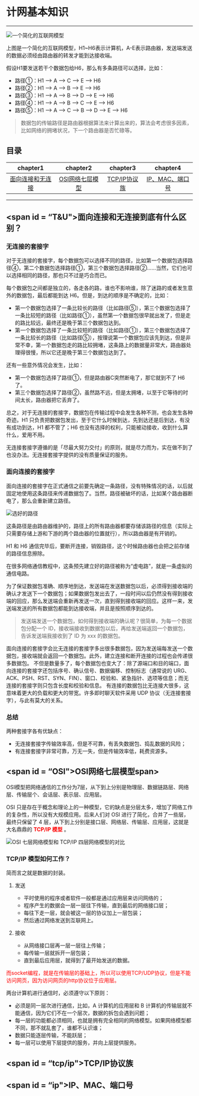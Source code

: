 # 计网基本知识

---

![一个简化的互联网模型](assets/1-1Z1251140543K.gif)

上图是一个简化的互联网模型，H1~H6表示计算机，A-E表示路由器，发送端发送的数据必须经由路由器的转发才能到达接收端。

假设H1要发送若干个数据包给H6，那么有多条路径可以选择，比如：

-  路径①：H1 --> A --> C --> E --> H6
-  路径②：H1 --> A --> B --> E --> H6
-  路径③：H1 --> A --> B --> D --> E --> H6
-  路径④：H1 --> A --> B --> C --> E --> H6
-  路径⑤：H1 --> A --> C --> B --> D --> E --> H6

> 数据包的传输路径是路由器根据算法来计算出来的，算法会考虑很多因素，比如网络的拥堵状况，下一个路由器是否忙碌等。

## 目录

|           chapter1            |        chapter2         |        chapter3         |  chapter4   |
| :---------------------------: | :---------------------: | :---------------------: | :---------: |
|[面向连接和无连接](#T&U)|[OSI网络七层模型](#OSI)|[TCP/IP协议族](#tcp/ip)|[IP、MAC、端口号](#ip)|

---

## <span id = “T&U">面向连接和无连接到底有什么区别？</span>

### 无连接的套接字

对于无连接的套接字，每个数据包可以选择不同的路径，比如第一个数据包选择路径④，第二个数据包选择路径①，第三个数据包选择路径②……当然，它们也可以选择相同的路径，那也只不过是巧合而已。

每个数据包之间都是独立的，各走各的路，谁也不影响谁，除了迷路的或者发生意外的数据包，最后都能到达 H6。但是，到达的顺序是不确定的，比如： 

-  第一个数据包选择了一条比较长的路径（比如路径⑤），第三个数据包选择了一条比较短的路径（比如路径①），虽然第一个数据包很早就出发了，但是走的路比较远，最终还是晚于第三个数据包达到。
-  第一个数据包选择了一条比较短的路径（比如路径①），第三个数据包选择了一条比较长的路径（比如路径⑤），按理说第一个数据包应该先到达，但是非常不幸，第一个数据包走的路比较拥堵，这条路上的数据量非常大，路由器处理得很慢，所以它还是晚于第三个数据包达到了。

还有一些意外情况会发生，比如： 

-  第一个数据包选择了路径①，但是路由器C突然断电了，那它就到不了 H6 了。
-  第三个数据包选择了路径②，虽然路不远，但是太拥堵，以至于它等待的时间太长，路由器把它丢弃了。

 总之，对于无连接的套接字，数据包在传输过程中会发生各种不测，也会发生各种奇迹。H1 只负责把数据包发出，至于它什么时候到达，先到达还是后到达，有没有成功到达，H1 都不管了；H6 也没有选择的权利，只能被动接收，收到什么算什么，爱用不用。

 无连接套接字遵循的是「尽最大努力交付」的原则，就是尽力而为，实在做不到了也没办法。无连接套接字提供的没有质量保证的服务。 

### 面向连接的套接字

面向连接的套接字在正式通信之前要先确定一条路径，没有特殊情况的话，以后就固定地使用这条路径来传递数据包了。当然，路径被破坏的话，比如某个路由器断电了，那么会重新建立路径。

![选好的路径](assets/1-1Z1251F50LS.gif)

这条路径是由路由器维护的，路径上的所有路由器都要存储该路径的信息（实际上只需要存储上游和下游的两个路由器的位置就行），所以路由器是有开销的。

 H1 和 H6 通信完毕后，要断开连接，销毁路径，这个时候路由器也会把之前存储的路径信息擦除。

 在很多网络通信教程中，这条预先建立好的路径被称为“虚电路”，就是一条虚拟的通信电路。

 为了保证数据包准确、顺序地到达，发送端在发送数据包以后，必须得到接收端的确认才发送下一个数据包；如果数据包发出去了，一段时间以后仍然没有得到接收端的回应，那么发送端会重新再发送一次，直到得到接收端的回应。这样一来，发送端发送的所有数据包都能到达接收端，并且是按照顺序到达的。 

> 发送端发送一个数据包，如何得到接收端的确认呢？很简单，为每一个数据包分配一个 ID，接收端接收到数据包以后，再给发送端返回一个数据包，告诉发送端我接收到了 ID 为 xxx 的数据包。

面向连接的套接字会比无连接的套接字多出很多数据包，因为发送端每发送一个数据包，接收端就会返回一个数据包。此外，建立连接和断开连接的过程也会传递很多数据包。
不但是数量多了，每个数据包也变大了：除了源端口和目的端口，面向连接的套接字还包括序号、确认信号、数据偏移、控制标志（通常说的 URG、ACK、PSH、RST、SYN、FIN）、窗口、校验和、紧急指针、选项等信息；而无连接的套接字则只包含长度和校验和信息。
有连接的数据包比无连接大很多，这意味着更大的负载和更大的带宽。许多即时聊天软件采用 UDP 协议（无连接套接字），与此有莫大的关系。

### 总结

两种套接字各有优缺点： 

-  无连接套接字传输效率高，但是不可靠，有丢失数据包、捣乱数据的风险；
-  有连接套接字非常可靠，万无一失，但是传输效率低，耗费资源多。

## <span id = “OSI">OSI网络七层模型</span>span>

OSI模型把网络通信的工作分为7层，从下到上分别是物理层、数据链路层、网络层、传输层个、会话层、表示层、应用层。

OSI 只是存在于概念和理论上的一种模型，它的缺点是分层太多，增加了网络工作的复杂性，所以没有大规模应用。后来人们对 OSI 进行了简化，合并了一些层，最终只保留了 4 层，从下到上分别是接口层、网络层、传输层、应用层，这就是大名鼎鼎的 <font color=#FF0000>  **TCP/IP 模型**</font>   。

![OSI 七层网络模型和 TCP/IP 四层网络模型的对比](assets/1-1Z1241445324H.jpg)

### TCP/IP 模型如何工作？

简而言之就是数据的封装。

1. 发送

    - 平时使用的程序或者软件一般都是通过应用层来访问网络的；
    - 程序产生的数据会一层一层往下传输，直到最后的网络接口层；
    - 每往下走一层，就会被这一层的协议加上一层包装；
    - 然后通过网络发送到互联网上。
2. 接收
    - 从网络接口层再一层一层往上传输；
    - 每传输一层就拆开一层包装；
    - 直到最后应用层，就得到了最开始发送的数据。

<font color = FF0000>而socket编程，就是在传输层的基础上，所以可以使用TCP/UDP协议，但是不能访问网页，因为访问网页的http协议位于应用层。</font>

两台计算机进行通信时，必须遵守以下原则：

- 必须是同一层次进行通信，比如，A 计算机的应用层和 B 计算机的传输层就不能通信，因为它们不在一个层次，数据的拆包会遇到问题；
- 每一层的功能都必须相同，也就是拥有完全相同的网络模型。如果网络模型都不同，那不就乱套了，谁都不认识谁；
- 数据只能逐层传输，不能跃层；
- 每一层可以使用下层提供的服务，并向上层提供服务。

## <span id = “tcp/ip">TCP/IP协议族</span>



## <span id = “ip">IP、MAC、端口号</span>
